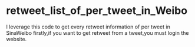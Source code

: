 # retweet_list_of_per_tweet_in_Weibo
I leverage this code to get every retweet information of per tweet in SinaWeibo
firstly,if you want to get retweet from a tweet,you must login the website.

